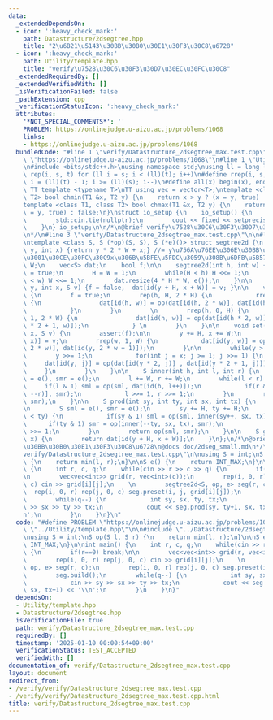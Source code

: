 ```yaml
---
data:
  _extendedDependsOn:
  - icon: ':heavy_check_mark:'
    path: Datastructure/2dsegtree.hpp
    title: "2\u6B21\u5143\u30BB\u30B0\u30E1\u30F3\u30C8\u6728"
  - icon: ':heavy_check_mark:'
    path: Utility/template.hpp
    title: "verify\u7528\u30C6\u30F3\u30D7\u30EC\u30FC\u30C8"
  _extendedRequiredBy: []
  _extendedVerifiedWith: []
  _isVerificationFailed: false
  _pathExtension: cpp
  _verificationStatusIcon: ':heavy_check_mark:'
  attributes:
    '*NOT_SPECIAL_COMMENTS*': ''
    PROBLEM: https://onlinejudge.u-aizu.ac.jp/problems/1068
    links:
    - https://onlinejudge.u-aizu.ac.jp/problems/1068
  bundledCode: "#line 1 \"verify/Datastructure_2dsegtree_max.test.cpp\"\n#define PROBLEM\
    \ \"https://onlinejudge.u-aizu.ac.jp/problems/1068\"\n#line 1 \"Utility/template.hpp\"\
    \n#include <bits/stdc++.h>\nusing namespace std;\nusing ll = long long;\n#define\
    \ rep(i, s, t) for (ll i = s; i < (ll)(t); i++)\n#define rrep(i, s, t) for (ll\
    \ i = (ll)(t) - 1; i >= (ll)(s); i--)\n#define all(x) begin(x), end(x)\n\n#define\
    \ TT template <typename T>\nTT using vec = vector<T>;\ntemplate <class T1, class\
    \ T2> bool chmin(T1 &x, T2 y) {\n    return x > y ? (x = y, true) : false;\n}\n\
    template <class T1, class T2> bool chmax(T1 &x, T2 y) {\n    return x < y ? (x\
    \ = y, true) : false;\n}\nstruct io_setup {\n    io_setup() {\n        ios::sync_with_stdio(false);\n\
    \        std::cin.tie(nullptr);\n        cout << fixed << setprecision(15);\n\
    \    }\n} io_setup;\n\n/*\n@brief verify\u7528\u30C6\u30F3\u30D7\u30EC\u30FC\u30C8\
    \n*/\n#line 3 \"verify/Datastructure_2dsegtree_max.test.cpp\"\n\n#line 1 \"Datastructure/2dsegtree.hpp\"\
    \ntemplate <class S, S (*op)(S, S), S (*e)()> struct segtree2d {\n    int id(int\
    \ y, int x) {return y * 2 * W + x;} //= y\u756A\u76EE\u306E\u30BB\u30B0\u6728\u306E\
    \u3001\u30CE\u30FC\u30C9x\u306B\u5BFE\u5FDC\u3059\u308B\u6DFB\u5B57\n    int H,\
    \ W;\n    vec<S> dat;\n    bool f;\n\n    segtree2d(int h, int w) {\n        f\
    \ = true;\n        H = W = 1;\n        while(H < h) H <<= 1;\n        while(W\
    \ < w) W <<= 1;\n        dat.resize(4 * H * W, e());\n    }\n\n    void preset(int\
    \ y, int x, S v) {f = false,  dat[id(y + H, x + W)] = v; }\n\n    void build()\
    \ {\n        f = true;\n        rep(h, H, 2 * H) {\n            rrep(w, 1, W)\
    \ {\n                dat[id(h, w)] = op(dat[id(h, 2 * w)], dat[id(h, 2 * w + 1)]);\n\
    \            }\n        }\n        \n        rrep(h, 0, H) {\n            rrep(w,\
    \ 1, 2 * W) {\n                dat[id(h, w)] = op(dat[id(h * 2, w)], dat[id(h\
    \ * 2 + 1, w)]);\n            } \n        }\n    }\n\n    void set(int y, int\
    \ x, S v) {\n        assert(f);\n\n        y += H, x += W;\n        dat[id(y,\
    \ x)] = v;\n        rrep(w, 1, W) {\n            dat[id(y, w)] = op(dat[id(y,\
    \ 2 * w)], dat[id(y, 2 * w + 1)]);\n        }\n\n        while(y > 1) {\n    \
    \        y >>= 1;\n            for(int j = x; j >= 1; j >>= 1) {\n           \
    \     dat[id(y, j)] = op(dat[id(y * 2, j)] , dat[id(y * 2 + 1, j)]);\n       \
    \     }\n        }\n    }\n\n    S inner(int h, int l, int r) {\n        S sml\
    \ = e(), smr = e();\n        l += W, r += W;\n        while(l < r) {\n       \
    \     if(l & 1) sml = op(sml, dat[id(h, l++)]);\n            if(r & 1) smr = op(dat[id(h,\
    \ --r)], smr);\n            l >>= 1, r >>= 1;\n        }\n        return op(sml,\
    \ smr);\n    }\n\n    S prod(int sy, int ty, int sx, int tx) {\n        assert(f);\n\
    \n        S sml = e(), smr = e();\n        sy += H, ty += H;\n        while(sy\
    \ < ty) {\n            if(sy & 1) sml = op(sml, inner(sy++, sx, tx));\n      \
    \      if(ty & 1) smr = op(inner(--ty, sx, tx), smr);\n            sy >>= 1, ty\
    \ >>= 1;\n        }\n        return op(sml, smr);\n    }\n\n    S get(int y, int\
    \ x) {\n        return dat[id(y + H, x + W)];\n    }\n};\n/*\n@brief 2\u6B21\u5143\
    \u30BB\u30B0\u30E1\u30F3\u30C8\u6728\n@docs doc/2dseg_small.md\n*/\n#line 5 \"\
    verify/Datastructure_2dsegtree_max.test.cpp\"\n\nusing S = int;\nS op(S l, S r)\
    \ {\n    return min(l, r);\n}\n\nS e() {\n    return INT_MAX;\n}\n\nint main()\
    \ {\n    int r, c, q;\n    while(cin >> r >> c >> q) {\n        if(r==0) break;\n\
    \n        vec<vec<int>> grid(r, vec<int>(c));\n        rep(i, 0, r) rep(j, 0,\
    \ c) cin >> grid[i][j];\n    \n        segtree2d<S, op, e> seg(r, c);\n      \
    \  rep(i, 0, r) rep(j, 0, c) seg.preset(i, j, grid[i][j]);\n        seg.build();\n\
    \        while(q--) {\n            int sy, sx, ty, tx;\n            cin >> sy\
    \ >> sx >> ty >> tx;\n            cout << seg.prod(sy, ty+1, sx, tx+1) << '\\\
    n';\n        }\n    }\n}\n"
  code: "#define PROBLEM \"https://onlinejudge.u-aizu.ac.jp/problems/1068\"\n#include\
    \ \"../Utility/template.hpp\"\n\n#include \"../Datastructure/2dsegtree.hpp\"\n\
    \nusing S = int;\nS op(S l, S r) {\n    return min(l, r);\n}\n\nS e() {\n    return\
    \ INT_MAX;\n}\n\nint main() {\n    int r, c, q;\n    while(cin >> r >> c >> q)\
    \ {\n        if(r==0) break;\n\n        vec<vec<int>> grid(r, vec<int>(c));\n\
    \        rep(i, 0, r) rep(j, 0, c) cin >> grid[i][j];\n    \n        segtree2d<S,\
    \ op, e> seg(r, c);\n        rep(i, 0, r) rep(j, 0, c) seg.preset(i, j, grid[i][j]);\n\
    \        seg.build();\n        while(q--) {\n            int sy, sx, ty, tx;\n\
    \            cin >> sy >> sx >> ty >> tx;\n            cout << seg.prod(sy, ty+1,\
    \ sx, tx+1) << '\\n';\n        }\n    }\n}"
  dependsOn:
  - Utility/template.hpp
  - Datastructure/2dsegtree.hpp
  isVerificationFile: true
  path: verify/Datastructure_2dsegtree_max.test.cpp
  requiredBy: []
  timestamp: '2025-01-10 00:00:54+09:00'
  verificationStatus: TEST_ACCEPTED
  verifiedWith: []
documentation_of: verify/Datastructure_2dsegtree_max.test.cpp
layout: document
redirect_from:
- /verify/verify/Datastructure_2dsegtree_max.test.cpp
- /verify/verify/Datastructure_2dsegtree_max.test.cpp.html
title: verify/Datastructure_2dsegtree_max.test.cpp
---
```

